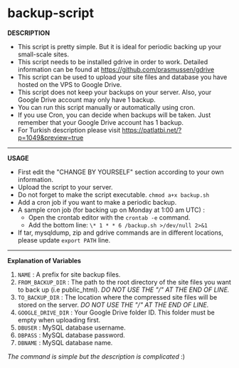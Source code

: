 # backup-script
**DESCRIPTION**

 - This script is pretty simple. But it is ideal for periodic backing up your small-scale sites.
 - This script needs to be installed gdrive in order to work. Detailed information can be found at https://github.com/prasmussen/gdrive
 - This script can be used to upload your site files and database you have hosted on the VPS to Google Drive.
 -   This script does not keep your backups on your server. Also, your Google Drive account may only have 1 backup.
 - You can run this script manually or automatically using cron.
 - If you use Cron, you can decide when backups will be taken.  Just remember that your Google Drive account has 1 backup.
 - For Turkish description please visit  https://patlatbi.net/?p=1049&preview=true


----------


**USAGE**

 - First edit the "CHANGE BY YOURSELF" section according to your own information.
 - Upload the script to your server.
 - Do not forget to make the script executable. `chmod a+x backup.sh`
 - Add a cron job if you want to make a periodic backup.
 - A sample cron job (for backing up on Monday at 1:00 am UTC) :
	 - Open the crontab editor with the  `crontab -e`  command.
    - Add the bottom line: `\* 1 * * 6 /backup.sh >/dev/null 2>&1`
 - If tar, mysqldump, zip and gdrive commands are in different locations, please update `export PATH` line.
   


----------


**Explanation of Variables**

    

 1. `NAME` : A prefix for site backup files.
 2. `FROM_BACKUP_DIR` : The path to the root directory of the site files you want to back up (i.e public_html). *DO NOT USE THE "/" AT THE END OF LINE.*
 3. `TO_BACKUP_DIR` : The location where the compressed site files will be stored on the server. *DO NOT USE THE "/" AT THE END OF LINE.*
 4. `GOOGLE_DRIVE_DIR` : Your Google Drive folder ID. This folder must be empty when uploading first.
 5. `DBUSER` : MySQL database username.
 6. `DBPASS` : MySQL database password.
 7. `DBNAME` : MySQL database name.
 

*The command is simple but the description is complicated* :)
